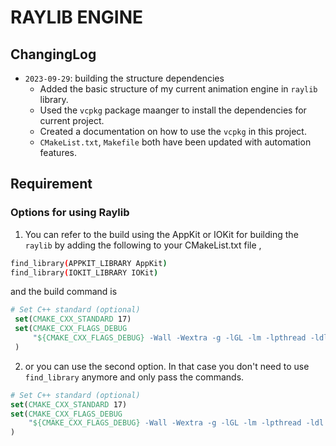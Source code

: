 # RAYLIB ENGINE

## ChangingLog

- `2023-09-29`: building the structure dependencies
  - Added the basic structure of my current animation engine in `raylib` library.
  - Used the `vcpkg` package maanger to install the dependencies for current project.
  - Created a documentation on how to use the `vcpkg` in this project.
  - `CMakeList.txt`, `Makefile` both have been updated with automation features.

## Requirement

### Options for using Raylib

1. You can refer to the build using the AppKit or IOKit for building the `raylib` by adding the following to your CMakeList.txt file ,

```sh
find_library(APPKIT_LIBRARY AppKit)
find_library(IOKIT_LIBRARY IOKit)
```

and the build command is

```cmake
# Set C++ standard (optional)
 set(CMAKE_CXX_STANDARD 17)
 set(CMAKE_CXX_FLAGS_DEBUG
     "${CMAKE_CXX_FLAGS_DEBUG} -Wall -Wextra -g -lGL -lm -lpthread -ldl -lX11"
 )
```

2. or you can use the second option. In that case you don't need to use `find_library` anymore and only pass the commands.

```cmake
# Set C++ standard (optional)
set(CMAKE_CXX_STANDARD 17)
set(CMAKE_CXX_FLAGS_DEBUG
    "${CMAKE_CXX_FLAGS_DEBUG} -Wall -Wextra -g -lGL -lm -lpthread -ldl -lX11 -lglfw3 -framework Cocoa -framework IOKit -framework CoreFoundation " # -lrt
)
```
